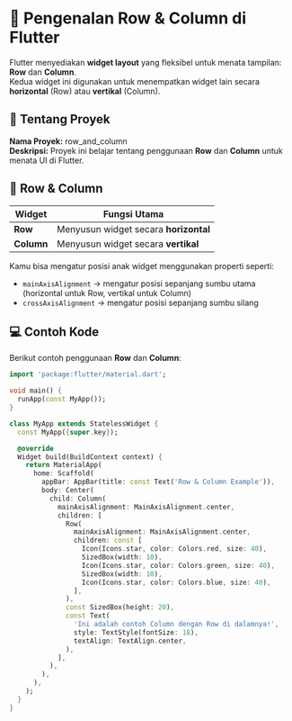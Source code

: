 # 🌟 Pengenalan Row & Column di Flutter

Flutter menyediakan **widget layout** yang fleksibel untuk menata tampilan: **Row** dan **Column**.  
Kedua widget ini digunakan untuk menempatkan widget lain secara **horizontal** (Row) atau **vertikal** (Column).


## 📌 Tentang Proyek

**Nama Proyek:** row_and_column  
**Deskripsi:** Proyek ini belajar tentang penggunaan **Row** dan **Column** untuk menata UI di Flutter.


## 📐 Row & Column

| Widget     | Fungsi Utama                                  |
|------------|-----------------------------------------------|
| **Row**    | Menyusun widget secara **horizontal**        |
| **Column** | Menyusun widget secara **vertikal**          |

Kamu bisa mengatur posisi anak widget menggunakan properti seperti:

- `mainAxisAlignment` → mengatur posisi sepanjang sumbu utama (horizontal untuk Row, vertikal untuk Column)  
- `crossAxisAlignment` → mengatur posisi sepanjang sumbu silang  


## 💻 Contoh Kode

Berikut contoh penggunaan **Row** dan **Column**:

```dart
import 'package:flutter/material.dart';

void main() {
  runApp(const MyApp());
}

class MyApp extends StatelessWidget {
  const MyApp({super.key});

  @override
  Widget build(BuildContext context) {
    return MaterialApp(
      home: Scaffold(
        appBar: AppBar(title: const Text('Row & Column Example')),
        body: Center(
          child: Column(
            mainAxisAlignment: MainAxisAlignment.center,
            children: [
              Row(
                mainAxisAlignment: MainAxisAlignment.center,
                children: const [
                  Icon(Icons.star, color: Colors.red, size: 40),
                  SizedBox(width: 10),
                  Icon(Icons.star, color: Colors.green, size: 40),
                  SizedBox(width: 10),
                  Icon(Icons.star, color: Colors.blue, size: 40),
                ],
              ),
              const SizedBox(height: 20),
              const Text(
                'Ini adalah contoh Column dengan Row di dalamnya!',
                style: TextStyle(fontSize: 18),
                textAlign: TextAlign.center,
              ),
            ],
          ),
        ),
      ),
    );
  }
}
